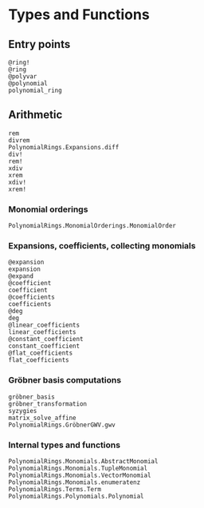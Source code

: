 # Types and Functions

## Entry points

```@docs
@ring!
@ring
@polyvar
@polynomial
polynomial_ring
```

## Arithmetic

```@docs
rem
divrem
PolynomialRings.Expansions.diff
div!
rem!
xdiv
xrem
xdiv!
xrem!
```

### Monomial orderings
```@docs
PolynomialRings.MonomialOrderings.MonomialOrder
```

### Expansions, coefficients, collecting monomials

```@docs
@expansion
expansion
@expand
@coefficient
coefficient
@coefficients
coefficients
@deg
deg
@linear_coefficients
linear_coefficients
@constant_coefficient
constant_coefficient
@flat_coefficients
flat_coefficients
```

### Gröbner basis computations

```@docs
gröbner_basis
gröbner_transformation
syzygies
matrix_solve_affine
PolynomialRings.GröbnerGWV.gwv
```

### Internal types and functions
```@docs
PolynomialRings.Monomials.AbstractMonomial
PolynomialRings.Monomials.TupleMonomial
PolynomialRings.Monomials.VectorMonomial
PolynomialRings.Monomials.enumeratenz
PolynomialRings.Terms.Term
PolynomialRings.Polynomials.Polynomial
```
